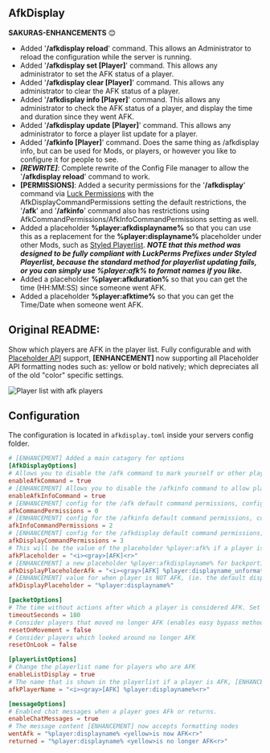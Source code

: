 ## AfkDisplay

**SAKURAS-ENHANCEMENTS** :blush:
- Added '**/afkdisplay reload**' command.  This allows an Administrator to reload the configuration while the server is running.
- Added '**/afkdisplay set [Player]**' command.  This allows any administrator to set the AFK status of a player.
- Added '**/afkdisplay clear [Player]**' command.  This allows any administrator to clear the AFK status of a player.
- Added '**/afkdisplay info [Player]**' command.  This allows any administrator to check the AFK status of a player, and display the time and duration since they went AFK.
- Added '**/afkdisplay update [Player]**' command.  This allows any administrator to force a player list update for a player.
- Added '**/afkinfo [Player]**' command.  Does the same thing as /afkdisplay info, but can be used for Mods, or players, or however you like to configure it for people to see.
- ***[REWRITE]***: Complete rewrite of the Config File manager to allow the '**/afkdisplay reload**' command to work.
- **[PERMISSIONS]**: Added a security permissions for the '**/afkdisplay**' command via [Luck Permissions](https://luckperms.net/) with the AfkDisplayCommandPermissions setting the default restrictions, the '**/afk**' and '**/afkinfo**' command also has restrictions using AfkCommandPermissions/AfkInfoCommandPermissions setting as well.
- Added a placeholder **%player:afkdisplayname%** so that you can use this as a replacement for the **%player:displayname%** placeholder under other Mods, such as [Styled Playerlist](https://modrinth.com/mod/styledplayerlist "Styled Playerlist").
***NOTE that this method was designed to be fully compliant with LuckPerms Prefixes under Styled Playerlist, because the standard method for playerlist updating fails, or you can simply use %player:afk% to format names if you like.***
- Added a placeholder **%player:afkduration%** so that you can get the time (HH:MM:SS) since someone went AFK.
- Added a placeholder **%player:afktime%** so that you can get the Time/Date when someone went AFK.

## Original README:
Show which players are AFK in the player list. Fully configurable and with [Placeholder API](https://placeholders.pb4.eu/user/general/) support, **[ENHANCEMENT]** now supporting all Placeholder API formatting nodes such as: yellow or bold natively; which depreciates all of the old "color" specific settings.

![Player list with afk players](https://i.ibb.co/QvcSv1x/list.png)

## Configuration

The configuration is located in `afkdisplay.toml` inside your servers config folder.

```toml
# [ENHANCEMENT] Added a main catagory for options
[AfkDisplayOptions]
# Allows you to disable the /afk command to mark yourself or other players (only for operators) as AFK
enableAfkCommand = true
# [ENHANCEMENT] Allows you to disable the /afkinfo command to allow players to see someone's AFK status (Time, Duration).
enableAfkInfoCommand = true
# [ENHANCEMENT] config for the /afk default command permissions, configurable with Luck Perms (afkdisplay.afk) node
afkCommandPermissions = 0
# [ENHANCEMENT] config for the /afkinfo default command permissions, configurable with Luck Perms (afkdisplay.afkinfo) node (Usually for Mods)
afkInfoCommandPermissions = 2
# [ENHANCEMENT] config for the /afkdisplay default command permissions, configurable with Luck Perms (afkdisplay.afkdisplay.*) node
afkDisplayCommandPermissions = 3
# This will be the value of the placeholder %player:afk% if a player is AFK, [ENHANCEMENT] option now accepts formatting nodes
afkPlaceholder = "<i><gray>[AFK]<r>"
# [ENHANCEMENT] a new placeholder %player:afkdisplayname% for backporting the entire %displayname% for use in other Mods, such as Styled Playerlist
afkDisplayPlaceholderAfk = "<i><gray>[AFK] %player:displayname_unformatted%<r>"
# [ENHANCEMENT] value for when player is NOT AFK, (ie. the default displayname)
afkDisplayPlaceholder = "%player:displayname%"

[packetOptions]
# The time without actions after which a player is considered AFK. Set to -1 to disable automatic AFK detection.
timeoutSeconds = 180
# Consider players that moved no longer AFK (enables easy bypass methods like AFK pools)
resetOnMovement = false
# Consider players which looked around no longer AFK
resetOnLook = false

[playerListOptions]
# Change the playerlist name for players who are AFK
enableListDisplay = true
# The name that is shown in the playerlist if a player is AFK, [ENHANCEMENT] now accepts formatting nodes
afkPlayerName = "<i><gray>[AFK] %player:displayname%<r>"

[messageOptions]
# Enabled chat messages when a player goes AFk or returns.
enableChatMessages = true
# The message content [ENHANCEMENT] now accepts formatting nodes
wentAfk = "%player:displayname% <yellow>is now AFK<r>"
returned = "%player:displayname% <yellow>is no longer AFK<r>"
```
